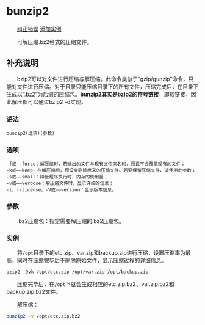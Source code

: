 # bunzip2

　　[纠正错误](https://github.com/jaywcjlove/linux-command/edit/master/command/bunzip2.md) [添加实例](https://github.com/jaywcjlove/linux-command/edit/master/command/bunzip2.md)

　　可解压缩.bz2格式的压缩文件。

## 补充说明

　　bzip2可以对文件进行压缩与解压缩。此命令类似于“gzip/gunzip”命令，只能对文件进行压缩。对于目录只能压缩目录下的所有文件，压缩完成后，在目录下生成以“.bz2”为后缀的压缩包。**bunzip2其实是bzip2的符号链接**，即软链接，因此解压都可以通过bzip2 -d实现。

### 语法

```shell
bunzip2(选项)(参数)
```

### 选项

```shell
-f或--force：解压缩时，若输出的文件与现有文件同名时，预设不会覆盖现有的文件；
-k或——keep：在解压缩后，预设会删除原来的压缩文件。若要保留压缩文件，请使用此参数；
-s或——small：降低程序执行时，内存的使用量；
-v或——verbose：解压缩文件时，显示详细的信息；
-l，--license，-V或——version：显示版本信息。
```

### 参数

　　.bz2压缩包：指定需要解压缩的.bz2压缩包。

### 实例

　　将`/opt`​目录下的etc.zip、var.zip和backup.zip进行压缩，设置压缩率为最高，同时在压缩完毕后不删除原始文件，显示压缩过程的详细信息。

```shell
bzip2 -9vk /opt/etc.zip /opt/var.zip /opt/backup.zip
```

　　压缩完毕后，在`/opt`​下就会生成相应的etc.zip.bz2、var.zip.bz2和backup.zip.bz2文件。

　　解压缩：

```bash
bunzip2 -v /opt/etc.zip.bz2
```
